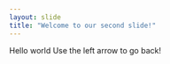 ```yaml
---
layout: slide
title: "Welcome to our second slide!"
---
```

Hello world
Use the left arrow to go back!


